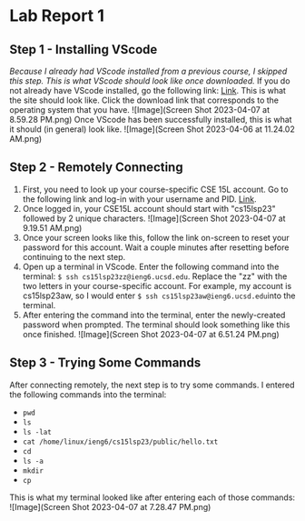 # Lab Report 1
## Step 1 - Installing VScode
*Because I already had VScode installed from a previous course, I skipped this step. This is what VScode should look like once downloaded.*
If you do not already have VScode installed, go the following link: [Link](https://code.visualstudio.com/). 
This is what the site should look like. Click the download link that corresponds to the operating system that you have. 
![Image](Screen Shot 2023-04-07 at 8.59.28 PM.png)
Once VScode has been successfully installed, this is what it should (in general) look like.
![Image](Screen Shot 2023-04-06 at 11.24.02 AM.png)
## Step 2 - Remotely Connecting
1. First, you need to look up your course-specific CSE 15L account. Go to the following link and log-in with your username and PID. [Link](https://sdacs.ucsd.edu/~icc/index.php).
2. Once logged in, your CSE15L account should start with "cs15lsp23" followed by 2 unique characters. ![Image](Screen Shot 2023-04-07 at 9.19.51 AM.png)
3. Once your screen looks like this, follow the link on-screen to reset your password for this account. Wait a couple minutes after resetting before continuing to the next step.
4. Open up a terminal in VScode. Enter the following command into the terminal: `$ ssh cs15lsp23zz@ieng6.ucsd.edu`. Replace the "zz" with the two letters in your course-specific account. For example, my account is cs15lsp23aw, so I would enter `$ ssh cs15lsp23aw@ieng6.ucsd.edu`into the terminal. 
5. After entering the command into the terminal, enter the newly-created password when prompted. The terminal should look something like this once finished. ![Image](Screen Shot 2023-04-07 at 6.51.24 PM.png)
## Step 3 - Trying Some Commands
After connecting remotely, the next step is to try some commands. I entered the following commands into the terminal:
- `pwd`
- `ls`
- `ls -lat`
- `cat /home/linux/ieng6/cs15lsp23/public/hello.txt`
- `cd`
- `ls -a`
- `mkdir`
- `cp`

This is what my terminal looked like after entering each of those commands:
![Image](Screen Shot 2023-04-07 at 7.28.47 PM.png)

